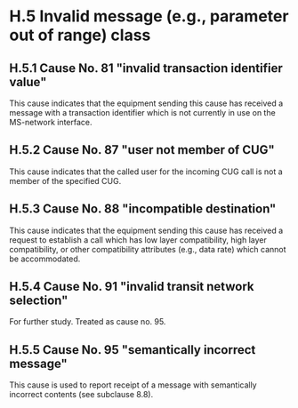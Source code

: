 
H.5 Invalid message (e.g., parameter out of range) class
========================================================

H.5.1 Cause No. 81 \"invalid transaction identifier value\"
-----------------------------------------------------------

This cause indicates that the equipment sending this cause has received
a message with a transaction identifier which is not currently in use on
the MS-network interface.

H.5.2 Cause No. 87 \"user not member of CUG\"
---------------------------------------------

This cause indicates that the called user for the incoming CUG call is
not a member of the specified CUG.

H.5.3 Cause No. 88 \"incompatible destination\"
-----------------------------------------------

This cause indicates that the equipment sending this cause has received
a request to establish a call which has low layer compatibility, high
layer compatibility, or other compatibility attributes (e.g., data rate)
which cannot be accommodated.

H.5.4 Cause No. 91 \"invalid transit network selection\"
--------------------------------------------------------

For further study. Treated as cause no. 95.

H.5.5 Cause No. 95 \"semantically incorrect message\"
-----------------------------------------------------

This cause is used to report receipt of a message with semantically
incorrect contents (see subclause 8.8).
